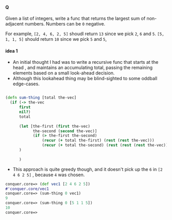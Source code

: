 #### Q
Given a list of integers, write a func that returns the largest sum of non-adjacent numbers. Numbers can be `0` negative.

For example, `[2, 4, 6, 2, 5]` shoudl return `13` since we pick `2`, `6` and `5`.  `[5, 1, 1, 5]` should return `10` since we pick `5` and `5`,

#### idea 1
* An initial thought I had was to write a recursive func that starts at the head , and maintains an accumulating total,
passing the remaining elements based on a small look-ahead decision.
* Although this lookahead thing may be blind-sighted to some oddball edge-cases. 
```clojure

(defn sum-thing [total the-vec]
  (if (-> the-vec
      first
      nil?)
      total
      
      (let [the-first (first the-vec)
            the-second (second the-vec)]
            (if (> the-first the-second)
                (recur (+ total the-first) (rest (rest the-vec)))
                (recur (+ total the-second) (rest (rest (rest the-vec))))))
      )
      
      )

```
* This approach is quite greedy though, and it doesn't pick up the `6` in `[2 4 6 2 5]` , because `4` was chosen.
```clojure
conquer.core=> (def vec1 [2 4 6 2 5])
#'conquer.core/vec1
conquer.core=> (sum-thing 0 vec1)
9
conquer.core=> (sum-thing 0 [5 1 1 5])
10
conquer.core=> 
```

